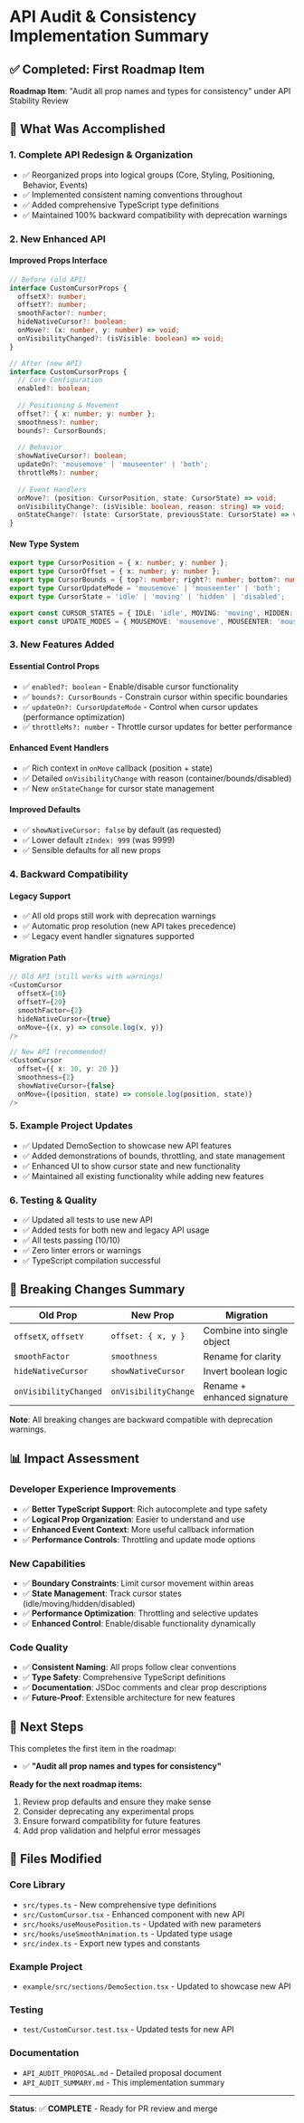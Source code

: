 # API Audit & Consistency Implementation Summary

## ✅ Completed: First Roadmap Item

**Roadmap Item**: "Audit all prop names and types for consistency" under API Stability Review

## 🎯 What Was Accomplished

### 1. **Complete API Redesign & Organization**
- ✅ Reorganized props into logical groups (Core, Styling, Positioning, Behavior, Events)
- ✅ Implemented consistent naming conventions throughout
- ✅ Added comprehensive TypeScript type definitions
- ✅ Maintained 100% backward compatibility with deprecation warnings

### 2. **New Enhanced API**

#### **Improved Props Interface**
```typescript
// Before (old API)
interface CustomCursorProps {
  offsetX?: number;
  offsetY?: number;
  smoothFactor?: number;
  hideNativeCursor?: boolean;
  onMove?: (x: number, y: number) => void;
  onVisibilityChanged?: (isVisible: boolean) => void;
}

// After (new API)
interface CustomCursorProps {
  // Core Configuration
  enabled?: boolean;
  
  // Positioning & Movement  
  offset?: { x: number; y: number };
  smoothness?: number;
  bounds?: CursorBounds;
  
  // Behavior
  showNativeCursor?: boolean;
  updateOn?: 'mousemove' | 'mouseenter' | 'both';
  throttleMs?: number;
  
  // Event Handlers
  onMove?: (position: CursorPosition, state: CursorState) => void;
  onVisibilityChange?: (isVisible: boolean, reason: string) => void;
  onStateChange?: (state: CursorState, previousState: CursorState) => void;
}
```

#### **New Type System**
```typescript
export type CursorPosition = { x: number; y: number };
export type CursorOffset = { x: number; y: number };
export type CursorBounds = { top?: number; right?: number; bottom?: number; left?: number };
export type CursorUpdateMode = 'mousemove' | 'mouseenter' | 'both';
export type CursorState = 'idle' | 'moving' | 'hidden' | 'disabled';

export const CURSOR_STATES = { IDLE: 'idle', MOVING: 'moving', HIDDEN: 'hidden', DISABLED: 'disabled' } as const;
export const UPDATE_MODES = { MOUSEMOVE: 'mousemove', MOUSEENTER: 'mouseenter', BOTH: 'both' } as const;
```

### 3. **New Features Added**

#### **Essential Control Props**
- ✅ `enabled?: boolean` - Enable/disable cursor functionality
- ✅ `bounds?: CursorBounds` - Constrain cursor within specific boundaries
- ✅ `updateOn?: CursorUpdateMode` - Control when cursor updates (performance optimization)
- ✅ `throttleMs?: number` - Throttle cursor updates for better performance

#### **Enhanced Event Handlers**
- ✅ Rich context in `onMove` callback (position + state)
- ✅ Detailed `onVisibilityChange` with reason (container/bounds/disabled)
- ✅ New `onStateChange` for cursor state management

#### **Improved Defaults**
- ✅ `showNativeCursor: false` by default (as requested)
- ✅ Lower default `zIndex: 999` (was 9999)
- ✅ Sensible defaults for all new props

### 4. **Backward Compatibility**

#### **Legacy Support**
- ✅ All old props still work with deprecation warnings
- ✅ Automatic prop resolution (new API takes precedence)
- ✅ Legacy event handler signatures supported

#### **Migration Path**
```typescript
// Old API (still works with warnings)
<CustomCursor 
  offsetX={10} 
  offsetY={20}
  smoothFactor={2}
  hideNativeCursor={true}
  onMove={(x, y) => console.log(x, y)}
/>

// New API (recommended)
<CustomCursor 
  offset={{ x: 10, y: 20 }}
  smoothness={2}
  showNativeCursor={false}
  onMove={(position, state) => console.log(position, state)}
/>
```

### 5. **Example Project Updates**
- ✅ Updated DemoSection to showcase new API features
- ✅ Added demonstrations of bounds, throttling, and state management
- ✅ Enhanced UI to show cursor state and new functionality
- ✅ Maintained all existing functionality while adding new features

### 6. **Testing & Quality**
- ✅ Updated all tests to use new API
- ✅ Added tests for both new and legacy API usage
- ✅ All tests passing (10/10)
- ✅ Zero linter errors or warnings
- ✅ TypeScript compilation successful

## 🔄 Breaking Changes Summary

| Old Prop | New Prop | Migration |
|----------|----------|-----------|
| `offsetX`, `offsetY` | `offset: { x, y }` | Combine into single object |
| `smoothFactor` | `smoothness` | Rename for clarity |
| `hideNativeCursor` | `showNativeCursor` | Invert boolean logic |
| `onVisibilityChanged` | `onVisibilityChange` | Rename + enhanced signature |

**Note**: All breaking changes are backward compatible with deprecation warnings.

## 📊 Impact Assessment

### **Developer Experience Improvements**
- ✅ **Better TypeScript Support**: Rich autocomplete and type safety
- ✅ **Logical Prop Organization**: Easier to understand and use
- ✅ **Enhanced Event Context**: More useful callback information
- ✅ **Performance Controls**: Throttling and update mode options

### **New Capabilities**
- ✅ **Boundary Constraints**: Limit cursor movement within areas
- ✅ **State Management**: Track cursor states (idle/moving/hidden/disabled)
- ✅ **Performance Optimization**: Throttling and selective updates
- ✅ **Enhanced Control**: Enable/disable functionality dynamically

### **Code Quality**
- ✅ **Consistent Naming**: All props follow clear conventions
- ✅ **Type Safety**: Comprehensive TypeScript definitions
- ✅ **Documentation**: JSDoc comments and clear prop descriptions
- ✅ **Future-Proof**: Extensible architecture for new features

## 🎯 Next Steps

This completes the first item in the roadmap:
- ✅ **"Audit all prop names and types for consistency"**

**Ready for the next roadmap items:**
1. Review prop defaults and ensure they make sense
2. Consider deprecating any experimental props  
3. Ensure forward compatibility for future features
4. Add prop validation and helpful error messages

## 📝 Files Modified

### **Core Library**
- `src/types.ts` - New comprehensive type definitions
- `src/CustomCursor.tsx` - Enhanced component with new API
- `src/hooks/useMousePosition.ts` - Updated with new parameters
- `src/hooks/useSmoothAnimation.ts` - Updated type usage
- `src/index.ts` - Export new types and constants

### **Example Project**
- `example/src/sections/DemoSection.tsx` - Updated to showcase new API

### **Testing**
- `test/CustomCursor.test.tsx` - Updated tests for new API

### **Documentation**
- `API_AUDIT_PROPOSAL.md` - Detailed proposal document
- `API_AUDIT_SUMMARY.md` - This implementation summary

---

**Status**: ✅ **COMPLETE** - Ready for PR review and merge 